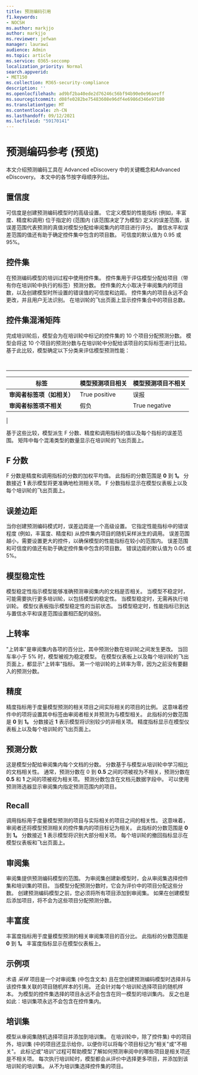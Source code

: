 ```yaml
---
title: 预测编码引用
f1.keywords:
- NOCSH
ms.author: markjjo
author: markjjo
ms.reviewer: jefwan
manager: laurawi
audience: Admin
ms.topic: article
ms.service: O365-seccomp
localization_priority: Normal
search.appverid:
- MET150
ms.collection: M365-security-compliance
description: ''
ms.openlocfilehash: ad9bf2ba40ede2d76246c56bf94b90e0e96aeeff
ms.sourcegitcommit: d08fe0282be75483608e96df4e6986d346e97180
ms.translationtype: MT
ms.contentlocale: zh-CN
ms.lasthandoff: 09/12/2021
ms.locfileid: "59170141"
---
```

# <a name="predictive-coding-reference-preview"></a>预测编码参考 (预览) 

本文介绍预测编码工具在 Advanced eDiscovery 中的关键概念和Advanced eDiscovery。 本文中的各节按字母顺序列出。

## <a name="confidence-level"></a>置信度

可信度是创建预测编码模型时的高级设置。 它定义模型的性能指标 (例如，丰富度、精度和调用) 位于指定的 (范围内 (该范围决定了为模型) 定义的误差范围，该误差范围代表预测的真值对模型分配给审阅集内的项目进行评分。 置信水平和误差范围的值还有助于确定控件集中包含的项目数。 可信度的默认值为 0.95 或 95%。

## <a name="control-set"></a>控件集

在预测编码模型的培训过程中使用控件集。 控件集用于评估模型分配给项目（带有你在培训轮中执行的标签）预测分数。 控件集的大小取决于审阅集内的项目数，以及创建模型时所设置的错误值的可信度和边距。 控件集内的项目永远不会更改，并且用户无法识别。 在培训轮的飞出页面上显示控件集合中的项目总数。

## <a name="control-set-confusion-matrix"></a>控件集混淆矩阵

完成培训轮后，模型会为在培训轮中标记的控件集的 10 个项目分配预测分数。 模型会将这 10 个项目的预测分数与在培训轮中分配给该项目的实际标签进行比较。 基于此比较，模型确定以下分类来评估模型预测性能：

<br>

****

|标签|模型预测项目相关|模型预测项目不相关|
|---|---|---|
|**审阅者标签项（如相关）**|True positive|误报|
|**审阅者标签项不相关**|假负|True negative|
|

基于这些比较，模型派生 F 分数、精度和调用指标的值以及每个指标的误差范围。 矩阵中每个混淆类型的数量显示在培训轮的飞出页面上。

## <a name="f-score"></a>F 分数

F 分数是精度和调用指标的分数的加权平均值。  此指标的分数范围是 **0** 到 **1。** 分数接近 **1** 表示模型将更准确地检测相关项。 F 分数指标显示在模型仪表板上以及每个培训轮的飞出页面上。

## <a name="margin-of-error"></a>误差边距

当你创建预测编码模式时，误差边距是一个高级设置。 它指定性能指标中的错误程度 (例如，丰富度、精度和) 从控件集内项目的随机采样派生的调用。 误差范围越小，需要设置更大的控件，以确保模型的性能指标在较小的范围内。 误差范围和可信度的值还有助于确定控件集中包含的项目数。 错误边距的默认值为 0.05 或 5%。

## <a name="model-stability"></a>模型稳定性

模型稳定性指示模型能够准确预测审阅集内的文档是否相关。 当模型不稳定时，可能需要执行更多培训轮，以包括模型的稳定性。 当模型稳定时，无需再执行培训轮。 模型仪表板指示模型稳定性的当前状态。 当模型稳定时，性能指标已到达与置信水平和误差范围设置相匹配的级别。

## <a name="overturn-rate"></a>上转率

"上转率"是审阅集内各项的百分比，其中预测分数在培训轮之间发生更改。 当回车率小于 5% 时，模型被视为稳定模型。 在模型仪表板上以及每个培训轮的飞出页面上，都显示"上转率"指标。 第一个培训轮的上转率为零，因为之前没有要翻入的预测分数。

## <a name="precision"></a>精度

精度指标用于度量模型预测的相关项目之间实际相关的项目的比例。 这意味着控件中的项将设置其中标签由审阅者相关并预测为与模型相关。 此指标的分数范围是 **0** 到 **1。** 分数接近 **1** 表示模型将识别较少的非相关项。 精度指标显示在模型仪表板上以及每个培训轮的飞出页面上。

## <a name="prediction-score"></a>预测分数

这是模型分配给审阅集内每个文档的分数。 分数基于与模型从培训轮中学习相比的文档相关性。 通常，预测分数在 0 到 **0.5** 之间的项被视为不相关，预测分数在 **0.5** 和 **1** 之间的项被视为相关项。  预测分数包含在文档元数据字段中。 可以使用预测筛选器显示审阅集内指定预测范围内的项目。

## <a name="recall"></a>Recall

调用指标用于度量模型预测的项目与实际相关的项目之间的相关性。 这意味着，审阅者还将模型预测相关的控件集内的项目标记为相关。 此指标的分数范围是 **0** 到 **1。** 分数接近 **1** 表示模型将识别大部分相关项。 每个培训轮的撤回指标显示在模型仪表板和飞出页面上。

## <a name="review-set"></a>审阅集

审阅集提供预测编码模型的范围。 为审阅集创建新模型时，会从审阅集选择控件集和培训集的项目。 当模型分配预测分数时，它会为评价中的项目分配这些分数。 创建预测编码模型之前，您必须将所有项目添加到审阅集。 如果在创建模型后添加项目，将不会为这些项目分配预测分数。

## <a name="richness"></a>丰富度

丰富度指标用于度量模型预测的相关审阅集项目的百分比。 此指标的分数范围是 **0** 到 **1。** 丰富度指标显示在模型仪表板上。

## <a name="sampled-items"></a>示例项

术语 *采样* 项目是一个对审阅集 (中包含文本) 且在您创建预测编码模型时选择并与该控件集关联的项目随机样本的引用。 还会针对每个培训轮选择项目的随机样本。 为模型的控件集选择的项目永远不会包含在同一模型的培训集内。 反之也是如此：培训集项永远不会包含在控件集内。

## <a name="training-set"></a>培训集

模型从审阅集随机选择项目并添加到培训集。 在培训轮中，除了控件集) 中的项目外，培训集 (中的项目还显示给你，以便你可以将每个项目标记为"相关"或"不相关"。 此标记或"培训"过程可帮助模型了解如何预测审阅中的哪些项目是相关项还是不相关项。 每次执行培训轮时，模型都会从评价中选择更多项目，并添加到该培训轮的培训集。 从不为培训集选择控件集的项目。
